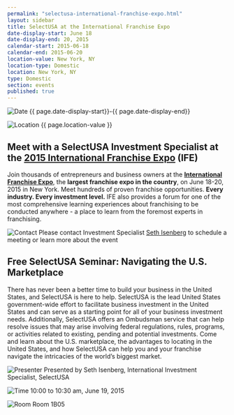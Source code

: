 ```yaml
---
permalink: "selectusa-international-franchise-expo.html"
layout: sidebar
title: SelectUSA at the International Franchise Expo
date-display-start: June 18
date-display-end: 20, 2015
calendar-start: 2015-06-18
calendar-end: 2015-06-20
location-value: New York, NY
location-type: Domestic
location: New York, NY
type: Domestic
section: events
published: true
---
```

![Date](https://google.github.io/material-design-icons/action/svg/design/ic_event_24px.svg "Date") {{ page.date-display-start}}-{{ page.date-display-end}}

![Location](http://google.github.io/material-design-icons/social/svg/design/ic_location_city_24px.svg "Location") {{ page.location-value }}

## Meet with a SelectUSA Investment Specialist at the **[2015 International Franchise Expo](http://www.ifeinfo.com/)** (IFE) 

Join thousands of entrepreneurs and business owners at the **[International Franchise Expo](http://www.ifeinfo.com/)**, the **largest franchise expo in the country**, on June 18-20, 2015 in New York. Meet hundreds of proven franchise opportunities. **Every industry. Every investment level.** IFE also provides a forum for one of the most comprehensive learning experiences about franchising to be conducted anywhere - a place to learn from the foremost experts in franchising.

![Contact](https://google.github.io/material-design-icons/action/svg/design/ic_question_answer_24px.svg "Contact") Please contact Investment Specialist [Seth Isenberg](mailto:michelle.ouellette@trade.gov) to schedule a meeting or learn more about the event

## Free SelectUSA Seminar: Navigating the U.S. Marketplace

There has never been a better time to build your business in the United States, and SelectUSA is here to help. SelectUSA is the lead United States government-wide effort to facilitate business investment in the United States and can serve as a starting point for all of your business investment needs. Additionally, SelectUSA offers an Ombudsman service that can help resolve issues that may arise involving federal regulations, rules, programs, or activities related to existing, pending and potential investments. Come and learn about the U.S. marketplace, the advantages to locating in the United States, and how SelectUSA can help you and your franchise navigate the intricacies of the world’s biggest market. 

![Presenter](http://google.github.io/material-design-icons/action/svg/design/ic_speaker_notes_24px.svg "Presenter") Presented by Seth Isenberg, International Investment Specialist, SelectUSA 

![Time](http://google.github.io/material-design-icons/action/svg/design/ic_schedule_24px.svg "Time") 10:00 to 10:30 am, June 19, 2015

![Room](http://google.github.io/material-design-icons/action/svg/design/ic_room_24px.svg "Room") Room 1B05
